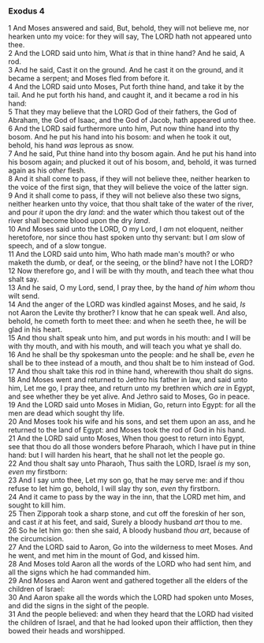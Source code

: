 ### Exodus 4

1 And Moses answered and said, But, behold, they will not believe me, nor hearken unto my voice: for they will say, The LORD hath not appeared unto thee.  
2 And the LORD said unto him, What *is* that in thine hand? And he said, A rod.  
3 And he said, Cast it on the ground. And he cast it on the ground, and it became a serpent; and Moses fled from before it.  
4 And the LORD said unto Moses, Put forth thine hand, and take it by the tail. And he put forth his hand, and caught it, and it became a rod in his hand:  
5 That they may believe that the LORD God of their fathers, the God of Abraham, the God of Isaac, and the God of Jacob, hath appeared unto thee.  
6 And the LORD said furthermore unto him, Put now thine hand into thy bosom. And he put his hand into his bosom: and when he took it out, behold, his hand *was* leprous as snow.  
7 And he said, Put thine hand into thy bosom again. And he put his hand into his bosom again; and plucked it out of his bosom, and, behold, it was turned again as his *other* flesh.  
8 And it shall come to pass, if they will not believe thee, neither hearken to the voice of the first sign, that they will believe the voice of the latter sign.  
9 And it shall come to pass, if they will not believe also these two signs, neither hearken unto thy voice, that thou shalt take of the water of the river, and pour *it* upon the dry *land*: and the water which thou takest out of the river shall become blood upon the dry *land*.  
10 And Moses said unto the LORD, O my Lord, I *am* not eloquent, neither heretofore, nor since thou hast spoken unto thy servant: but I *am* slow of speech, and of a slow tongue.  
11 And the LORD said unto him, Who hath made man's mouth? or who maketh the dumb, or deaf, or the seeing, or the blind? have not I the LORD?  
12 Now therefore go, and I will be with thy mouth, and teach thee what thou shalt say.  
13 And he said, O my Lord, send, I pray thee, by the hand *of him whom* thou wilt send.  
14 And the anger of the LORD was kindled against Moses, and he said, *Is* not Aaron the Levite thy brother? I know that he can speak well. And also, behold, he cometh forth to meet thee: and when he seeth thee, he will be glad in his heart.  
15 And thou shalt speak unto him, and put words in his mouth: and I will be with thy mouth, and with his mouth, and will teach you what ye shall do.  
16 And he shall be thy spokesman unto the people: and he shall be, *even* he shall be to thee instead of a mouth, and thou shalt be to him instead of God.  
17 And thou shalt take this rod in thine hand, wherewith thou shalt do signs.  
18 And Moses went and returned to Jethro his father in law, and said unto him, Let me go, I pray thee, and return unto my brethren which *are* in Egypt, and see whether they be yet alive. And Jethro said to Moses, Go in peace.  
19 And the LORD said unto Moses in Midian, Go, return into Egypt: for all the men are dead which sought thy life.  
20 And Moses took his wife and his sons, and set them upon an ass, and he returned to the land of Egypt: and Moses took the rod of God in his hand.  
21 And the LORD said unto Moses, When thou goest to return into Egypt, see that thou do all those wonders before Pharaoh, which I have put in thine hand: but I will harden his heart, that he shall not let the people go.  
22 And thou shalt say unto Pharaoh, Thus saith the LORD, Israel *is* my son, *even* my firstborn:  
23 And I say unto thee, Let my son go, that he may serve me: and if thou refuse to let him go, behold, I will slay thy son, *even* thy firstborn.  
24 And it came to pass by the way in the inn, that the LORD met him, and sought to kill him.  
25 Then Zipporah took a sharp stone, and cut off the foreskin of her son, and cast *it* at his feet, and said, Surely a bloody husband *art* thou to me.  
26 So he let him go: then she said, A bloody husband *thou art*, because of the circumcision.  
27 And the LORD said to Aaron, Go into the wilderness to meet Moses. And he went, and met him in the mount of God, and kissed him.  
28 And Moses told Aaron all the words of the LORD who had sent him, and all the signs which he had commanded him.  
29 And Moses and Aaron went and gathered together all the elders of the children of Israel:  
30 And Aaron spake all the words which the LORD had spoken unto Moses, and did the signs in the sight of the people.  
31 And the people believed: and when they heard that the LORD had visited the children of Israel, and that he had looked upon their affliction, then they bowed their heads and worshipped.  
